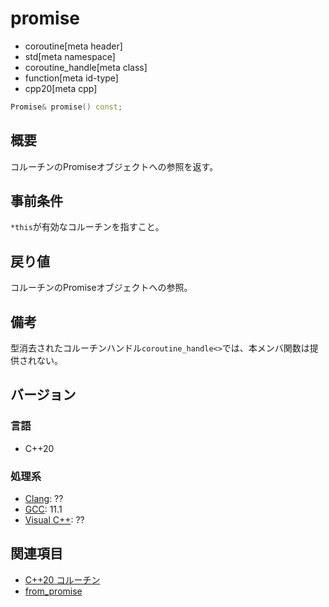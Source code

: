 # promise
* coroutine[meta header]
* std[meta namespace]
* coroutine_handle[meta class]
* function[meta id-type]
* cpp20[meta cpp]

```cpp
Promise& promise() const;
```

## 概要
コルーチンのPromiseオブジェクトへの参照を返す。


## 事前条件
`*this`が有効なコルーチンを指すこと。


## 戻り値
コルーチンのPromiseオブジェクトへの参照。


## 備考
型消去されたコルーチンハンドル`coroutine_handle<>`では、本メンバ関数は提供されない。


## バージョン
### 言語
- C++20

### 処理系
- [Clang](/implementation.md#clang): ??
- [GCC](/implementation.md#gcc): 11.1
- [Visual C++](/implementation.md#visual_cpp): ??


## 関連項目
- [C++20 コルーチン](/lang/cpp20/coroutines.md)
- [from_promise](from_promise.md)
